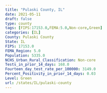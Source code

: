 ```yaml
---
title: "Pulaski County, IL"
date: 2021-05-11
draft: false
type: county
tags: [FIPS:17153.0,FEMA:5.0,Non-core,Green]
categories: [IL]
County: Pulaski County
State: IL
FIPS: 17153.0
FEMA_Region: 5.0
Population: 5335.0
NCHS_Urban_Rural_Classification: Non-core
Tests_in_prior_14_days: 168.0
Fourteen_day_test_rate_per_100000: 3149.0
Percent_Positivity_in_prior_14_days: 0.03
Level: Green
url: /states/IL/pulaski-county
---
```



